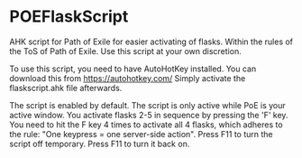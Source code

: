 # POEFlaskScript
AHK script for Path of Exile for easier activating of flasks. Within the rules of the ToS of Path of Exile. Use this script at your own discretion.

To use this script, you need to have AutoHotKey installed. You can download this from https://autohotkey.com/
Simply activate the flaskscript.ahk file afterwards.

The script is enabled by default. The script is only active while PoE is your active window.
You activate flasks 2-5 in sequence by pressing the 'F' key. You need to hit the F key 4 times to activate all 4 flasks, which adheres to the rule: "One keypress = one server-side action".
Press F11 to turn the script off temporary. Press F11 to turn it back on.
